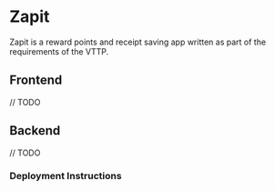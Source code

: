 # Zapit

Zapit is a reward points and receipt saving app written as part of the requirements of the VTTP.

## Frontend

// TODO

## Backend

// TODO

### Deployment Instructions